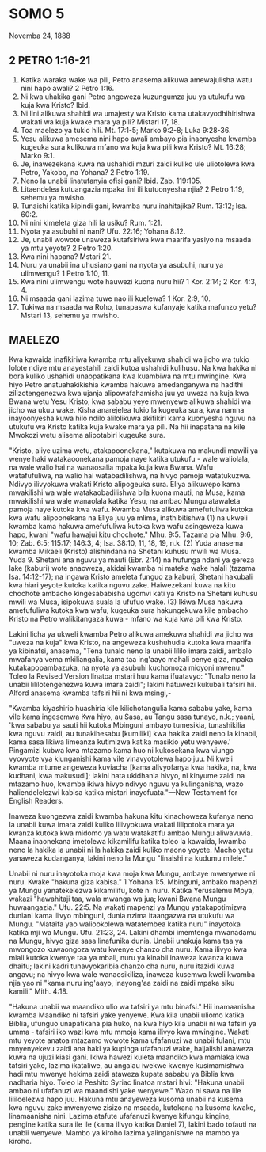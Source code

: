 # SOMO 5
Novemba 24, 1888

## 2 PETRO 1:16-21

1. Katika waraka wake wa pili, Petro anasema alikuwa amewajulisha watu nini hapo awali? 2 Petro 1:16.
2. Ni kwa uhakika gani Petro angeweza kuzungumza juu ya utukufu wa kuja kwa Kristo? Ibid.
3. Ni lini alikuwa shahidi wa umajesty wa Kristo kama utakavyodhihirishwa wakati wa kuja kwake mara ya pili? Mistari 17, 18.
4. Toa maelezo ya tukio hili. Mt. 17:1-5; Marko 9:2-8; Luka 9:28-36.
5. Yesu alikuwa amesema nini hapo awali ambayo pia inaonyesha kwamba kugeuka sura kulikuwa mfano wa kuja kwa pili kwa Kristo? Mt. 16:28; Marko 9:1.
6. Je, inawezekana kuwa na ushahidi mzuri zaidi kuliko ule uliotolewa kwa Petro, Yakobo, na Yohana? 2 Petro 1:19.
7. Neno la unabii linatufanyia ofisi gani? Ibid. Zab. 119:105.
8. Litaendelea kutuangazia mpaka lini ili kutuonyesha njia? 2 Petro 1:19, sehemu ya mwisho.
9. Tunaishi katika kipindi gani, kwamba nuru inahitajika? Rum. 13:12; Isa. 60:2.
10. Ni nini kimeleta giza hili la usiku? Rum. 1:21.
11. Nyota ya asubuhi ni nani? Ufu. 22:16; Yohana 8:12.
12. Je, unabii wowote unaweza kutafsiriwa kwa maarifa yasiyo na msaada ya mtu yeyote? 2 Petro 1:20.
13. Kwa nini hapana? Mstari 21.
14. Nuru ya unabii ina uhusiano gani na nyota ya asubuhi, nuru ya ulimwengu? 1 Petro 1:10, 11.
15. Kwa nini ulimwengu wote hauwezi kuona nuru hii? 1 Kor. 2:14; 2 Kor. 4:3, 4.
16. Ni msaada gani lazima tuwe nao ili kuelewa? 1 Kor. 2:9, 10.
17. Tukiwa na msaada wa Roho, tunapaswa kufanyaje katika mafunzo yetu? Mstari 13, sehemu ya mwisho.

## MAELEZO

Kwa kawaida inafikiriwa kwamba mtu aliyekuwa shahidi wa jicho wa tukio lolote ndiye mtu anayestahili zaidi kutoa ushahidi kulihusu. Na kwa hakika ni bora kuliko ushahidi unaopatikana kwa kuambiwa na mtu mwingine. Kwa hiyo Petro anatuahakikishia kwamba hakuwa amedanganywa na hadithi zilizotengenezwa kwa ujanja alipowafahamisha juu ya uweza na kuja kwa Bwana wetu Yesu Kristo, kwa sababu yeye mwenyewe alikuwa shahidi wa jicho wa ukuu wake. Kisha anarejelea tukio la kugeuka sura, kwa namna inayoonyesha kuwa hilo ndilo alilolikuwa akifikiri kama kuonyesha nguvu na utukufu wa Kristo katika kuja kwake mara ya pili. Na hii inapatana na kile Mwokozi wetu alisema alipotabiri kugeuka sura.

"Kristo, aliye uzima wetu, atakapoonekana," kutakuwa na makundi mawili ya wenye haki watakaoonekana pamoja naye katika utukufu - wale waliolala, na wale walio hai na wanaosalia mpaka kuja kwa Bwana. Wafu watafufuliwa, na walio hai watabadilishwa, na hivyo pamoja watatukuzwa. Ndivyo ilivyokuwa wakati Kristo alipogeuka sura. Eliya alikuwepo kama mwakilishi wa wale watakaobadilishwa bila kuona mauti, na Musa, kama mwakilishi wa wale wanaolala katika Yesu, na ambao Mungu atawaleta pamoja naye kutoka kwa wafu. Kwamba Musa alikuwa amefufuliwa kutoka kwa wafu alipoonekana na Eliya juu ya mlima, inathibitishwa (1) na ukweli kwamba kama hakuwa amefufuliwa kutoka kwa wafu asingeweza kuwa hapo, kwani "wafu hawajui kitu chochote." Mhu. 9:5. Tazama pia Mhu. 9:6, 10; Zab. 6:5; 115:17; 146:3, 4; Isa. 38:10, 11, 18, 19, n.k. (2) Yuda anasema kwamba Mikaeli (Kristo) alishindana na Shetani kuhusu mwili wa Musa. Yuda 9. Shetani ana nguvu ya mauti (Ebr. 2:14) na hufunga ndani ya gereza lake (kaburi) wote anaoweza, akidai kwamba ni mateka wake halali (tazama Isa. 14:12-17); na ingawa Kristo ameleta funguo za kaburi, Shetani hakubali kwa hiari yeyote kutoka katika nguvu zake. Haiwezekani kuwa na kitu chochote ambacho kingesababisha ugomvi kati ya Kristo na Shetani kuhusu mwili wa Musa, isipokuwa suala la ufufuo wake. (3) Ikiwa Musa hakuwa amefufuliwa kutoka kwa wafu, kugeuka sura hakungekuwa kile ambacho Kristo na Petro walikitangaza kuwa - mfano wa kuja kwa pili kwa Kristo.

Lakini licha ya ukweli kwamba Petro alikuwa amekuwa shahidi wa jicho wa "uweza na kuja" kwa Kristo, na angeweza kushuhudia kutoka kwa maarifa ya kibinafsi, anasema, "Tena tunalo neno la unabii lililo imara zaidi, ambalo mwafanya vema mkiliangalia, kama taa ing'aayo mahali penye giza, mpaka kutakapopambazuka, na nyota ya asubuhi kuchomoza mioyoni mwenu." Toleo la Revised Version linatoa mstari huu kama ifuatavyo: "Tunalo neno la unabii lililotengenezwa kuwa imara zaidi"; lakini hatuwezi kukubali tafsiri hii. Alford anasema kwamba tafsiri hii ni kwa msingi,-

"Kwamba kiyashirio huashiria kile kilichotangulia kama sababu yake, kama vile kama ingesemwa Kwa hiyo, au Sasa, au Tangu sasa tunayo, n.k.; yaani, 'kwa sababu ya sauti hii kutoka Mbinguni ambayo tumesikia, tunashikilia kwa nguvu zaidi, au tunakihesabu [kumiliki] kwa hakika zaidi neno la kinabii, kama sasa likiwa limeanza kutimizwa katika masikio yetu wenyewe.' Pingamizi kubwa kwa mtazamo kama huo ni kukosekana kwa viungo vyovyote vya kiunganishi kama vile vinavyotolewa hapo juu. Ni kweli kwamba mtume angeweza kuviacha [kama alivyofanya kwa hakika, na, kwa kudhani, kwa makusudi]; lakini hata ukidhania hivyo, ni kinyume zaidi na mtazamo huo, kwamba ikiwa hivyo ndivyo nguvu ya kulinganisha, wazo haliendelelezwi kabisa katika mistari inayofuata."—New Testament for English Readers.

Inaweza kuongezwa zaidi kwamba hakuna kitu kinachoweza kufanya neno la unabii kuwa imara zaidi kuliko lilivyokuwa wakati lilipotoka mara ya kwanza kutoka kwa midomo ya watu watakatifu ambao Mungu aliwavuvia. Maana inaonekana imetolewa kikamilifu katika toleo la kawaida, kwamba neno la hakika la unabii ni la hakika zaidi kuliko maono yoyote. Macho yetu yanaweza kudanganya, lakini neno la Mungu "linaishi na kudumu milele."

Unabii ni nuru inayotoka moja kwa moja kwa Mungu, ambaye mwenyewe ni nuru. Kwake "hakuna giza kabisa." 1 Yohana 1:5. Mbinguni, ambako mapenzi ya Mungu yanatekelezwa kikamilifu, kote ni nuru. Katika Yerusalemu Mpya, wakazi "hawahitaji taa, wala mwanga wa jua; kwani Bwana Mungu huwaangazia." Ufu. 22:5. Na wakati mapenzi ya Mungu yatakapotimizwa duniani kama ilivyo mbinguni, dunia nzima itaangazwa na utukufu wa Mungu. "Mataifa yao waliookolewa watatembea katika nuru" inayotoka katika mji wa Mungu. Ufu. 21:23, 24. Lakini dhambi imemtenga mwanadamu na Mungu, hivyo giza sasa linafunika dunia. Unabii unakuja kama taa ya mwongozo kuwaongoza watu kwenye chanzo cha nuru. Kama ilivyo kwa miali kutoka kwenye taa ya mbali, nuru ya kinabii inaweza kwanza kuwa dhaifu; lakini kadri tunavyokaribia chanzo cha nuru, nuru itazidi kuwa angavu; na hivyo kwa wale wanaosikiliza, inaweza kusemwa kweli kwamba njia yao ni "kama nuru ing'aayo, inayong'aa zaidi na zaidi mpaka siku kamili." Mith. 4:18.

"Hakuna unabii wa maandiko ulio wa tafsiri ya mtu binafsi." Hii inamaanisha kwamba Maandiko ni tafsiri yake yenyewe. Kwa kila unabii uliomo katika Biblia, ufunguo unapatikana pia huko, na kwa hiyo kila unabii ni wa tafsiri ya umma - tafsiri iko wazi kwa mtu mmoja kama ilivyo kwa mwingine. Wakati mtu yeyote anatoa mtazamo wowote kama ufafanuzi wa unabii fulani, mtu mnyenyekevu zaidi ana haki ya kupinga ufafanuzi wake, haijalishi anaweza kuwa na ujuzi kiasi gani. Ikiwa hawezi kuleta maandiko kwa mamlaka kwa tafsiri yake, lazima ikataliwe, au angalau iwekwe kwenye kusimamishwa hadi mtu mwenye hekima zaidi ataweza kupata sababu ya Biblia kwa nadharia hiyo. Toleo la Peshito Syriac linatoa mstari hivi: "Hakuna unabii ambao ni ufafanuzi wa maandishi yake wenyewe." Wazo ni sawa na lile lililoelezwa hapo juu. Hakuna mtu anayeweza kusoma unabii na kusema kwa nguvu zake mwenyewe zisizo na msaada, kutokana na kusoma kwake, linamaanisha nini. Lazima atafute ufafanuzi kwenye kifungu kingine, pengine katika sura ile ile (kama ilivyo katika Daniel 7), lakini bado tofauti na unabii wenyewe. Mambo ya kiroho lazima yalinganishwe na mambo ya kiroho.